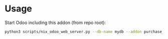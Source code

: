# Usage

Start Odoo including this addon (from repo root):

```bash
python3 scripts/nix_odoo_web_server.py --db-name mydb --addon purchase_work_acceptance
```

